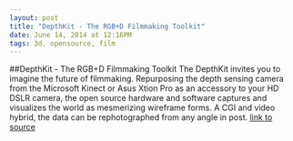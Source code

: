 ```yaml
---
layout: post
title: "DepthKit - The RGB+D Filmmaking Toolkit"
date: June 14, 2014 at 12:16PM
tags: 3d, opensource, film
---
```

##DepthKit - The RGB+D Filmmaking Toolkit
The DepthKit invites you to imagine the future of filmmaking. 
Repurposing the depth sensing camera from the Microsoft Kinect or Asus Xtion Pro as an accessory to your HD DSLR camera, the open source hardware and software captures and visualizes the world as mesmerizing wireframe forms. A CGI and video hybrid, the data can be rephotographed from any angle in post. 
[link to source](http://ift.tt/18mHszQ) 
